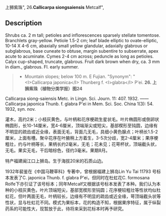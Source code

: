 上狮紫珠",
26.**Callicarpa siongsaiensis** Metcalf",

## Description
Shrubs ca. 2 m tall; petioles and inflorescences sparsely stellate tomentose. Branchlets gray-yellow. Petiole 1.5-2 cm; leaf blade elliptic to ovate-elliptic, 10-14 X   4-6 cm, abaxially small yellow glandular, adaxially glabrous or subglabrous, base cuneate to obtuse, margin subentire to subserrate, apex acute to acuminate. Cymes 2-4 cm across; peduncle as long as petioles. Calyx cup-shaped, truncate, glabrous. Fruit dark brown when dry, ca. 3 mm in diam., glabrous. Fl. early summer.

> * Mountain slopes; below 100 m. E Fujian.
  "Synonym": "&lt;I&gt;Callicarpa japonica&lt;/I&gt; Thunberg f. &lt;I&gt;glabra&lt;/I&gt; P'ei.
**26. 上狮紫珠（植物分类学报）图24**

Callicarpa siong-saiensis Metc. in Lingn. Sci. Journ. 11: 407. 1932. ——Callicarpa japonica Thunb. f. glabra P'ei in Mem. Sci. Soc. China 1(3): 54. 1932, syn. nov.

灌木，高约2米；小枝灰黄色，与叶柄和花序梗疏生星状毛。叶片椭圆形或倒卵状椭圆形，长10-14厘米，宽4-6厘米，顶端渐尖或短尖，基部楔形至钝圆，边缘有不明显的疏齿或近全缘，表面无毛，背面几无毛，具细小黄色腺点；叶柄长1.5-2厘米，上面有槽。聚伞花序在叶腋稍上方着生，3-5次分歧，宽2-4厘米；果序梗粗壮，约与叶柄等长，果柄长约2毫米，无毛；花未见；花萼杯状，顶端截头状，无毛。果实无毛，干后暗棕色，径约3毫米。果期8月。

特产福建闽江口上狮岛。生于海拔20米的石质山边。

1932年裴鉴在《中国马鞭草科》专著中，曾根据福建上狮岛Lin Yu Tai 11793 号标本发表了C. japonica Thunb. f. glabra P'ei，但同时在杜虹花C. formosana Rolfe下亦引证了该号标本；同年Metcalf又根据该号标本发表了本种。我们认为本种的小枝灰黄色，叶片顶端短尖，基部宽楔形至钝圆；花序梗较粗壮等性状均似杜虹花，但叶两面无毛，叶柄较长，边缘有不明显的疏齿或近全缘，萼顶端截头状等性状，显与杜虹花不同。模式为果标本，花的构造不知，根据果序特征，属于纵裂药系的可能性大，现暂放于此，待将来采到花标本时再予研究。
